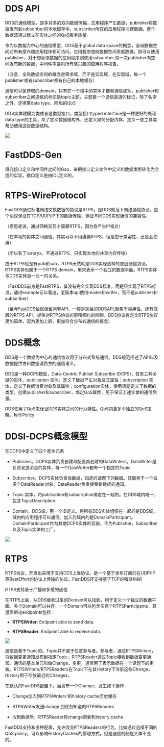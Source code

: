 # DDS API

DDS的通信模型，是多对多的双向数据传输，应用程序产生数据，publisher将数据发布到subscriber的本地缓存中，subscriber所在的应用程序消费数据。整个数据流通过建立在实体之间的QoS服务质量。

作为以数据为中心的通信模型，DDS基于global data space的概念，全局数据空间对所有感兴趣应用程序都可访问，应用程序想向数据空间贡献数据，则可以使用publisher，对于想获取数据的应用程序则使用subscriber.每一次publisher向空间发布新的数据，中间件需要向所有感兴趣的应用程序报告。

（注意，全局数据空间的概念是需求域，而不是实现域，在实现域，每一个publisher或者subscriber都有自己的本地缓存）

通信可以是跨域的domain，只有在一个域中的实体才能够通信成功，publisher和subscriber之间通信的标识是topic主题，主题是一个通信渠道的标记，除了名字之外，还携带data type，附加的QoS

DDS实体建模为类或者是类型接口，类型接口typed interface是一种更好的处理data type的工具，除了定义数据结构外，还定义如何分配内存，定义一些工具类帮助使用这些数据结构。

![](https://tcs.teambition.net/storage/312j9227e36c76b5378f7c096f5d85dd3a50?Signature=eyJhbGciOiJIUzI1NiIsInR5cCI6IkpXVCJ9.eyJBcHBJRCI6IjU5Mzc3MGZmODM5NjMyMDAyZTAzNThmMSIsIl9hcHBJZCI6IjU5Mzc3MGZmODM5NjMyMDAyZTAzNThmMSIsIl9vcmdhbml6YXRpb25JZCI6IiIsImV4cCI6MTY3MTc5Nzg5NywiaWF0IjoxNjcxMTkzMDk3LCJyZXNvdXJjZSI6Ii9zdG9yYWdlLzMxMmo5MjI3ZTM2Yzc2YjUzNzhmN2MwOTZmNWQ4NWRkM2E1MCJ9.tn9bpM9Fd8s-W9_AxJQxmqW2mrS8O9JYFiwkdyj5I28&download=image.png "")

# FastDDS-Gen

填充接口定义和中间件之间的Gap，来把接口定义文件中定义的数据类型转化为合适的实现。接口定义是由IDL定义的。

# RTPS-WireProtocol

FastDDS通过标准网络交换数据的协议是RTPS，是DDS规范下网络通信协议。这个协议保证在TCP/UDP/IP下的数据传输，保证不同DDS实现通信的兼容性。

（意思是说，通过网络交互才需要RTPS，因为会产生IP报文）

（在本地的实体之间通信，其实可以不用遵循RTPS，但是由于兼容性，还是会使用）

（所以有了iceoryx，不通过RTPS，只实现本地的共享内存传输）

由于RTPS也是有pub和sub，RTPS天然就是DDS实现选择的底层通信协议。RTPS实体也属于一个RTPS domain，用来表示一个独立的数据平面。RTPS实体与DDS实体是一对一的关系。

（FastDDS前身是FastRTPS，其没有完全实现DDS标准，而是只实现了RTPS标准，通过example可以看出，老版本api使用reader和writer，而不是publisher和subscriber）

（至今FastDDS依然保留两套API，一套是高层的DDSAPI,聚焦于易用性，还有底层的RTPS API，提供对RTPS协议的更精细化的控制，DDS协议肯定比RTPS协议更加简单，因为更加上层，更加符合分布式通信的概念）

# DDS概念

DDS是一个数据为中心的通信协议用于分布式系统通信。DDS规范描述了API以及数据提供方和数据消费方的通信语义。

DDS是一种DCPS模型，Data-Centric Publish Subscribe (DCPS)，其有三种关键的实体，publication 实体，定义了数据产生对象及其属性；subscription 实体，定义了数据消费对象及其属性；configuration实体，使用话题定义了数据的类型，创建publisher和subscriber，绑定QoS属性，用于保证上述实体的通信质量。

DDS使用了QoS来保证DDS实体之间的行为特性。QoS包含多个独立的QoS策略，称作Policy

# DDSI-DCPS概念模型

在DCPS中定义了四个基本元素

- Publisher。DCPS实体负责创建和配置其创建的DataWriters。DataWriter是负责发送消息的实体，每一个DataWriter都有一个指定的Topic

- Subscriber。DCPS实体负责收数据，指定的话题下的数据。其服务于一个或多个DataReader对象，DataReader负责接受新数据的通知。

- Topic.实体，将publication和subscription绑定在一起的。在DDS域内唯一，包含TopicDescription

- Domain。DDS域，用一个ID定义。将所有DDS实体组织在一起的是DDS域，域内的应用程序可以通信。加入到域内的是DomainParticipant。DomainParticipant作为其他DCPS实体的容器，作为Publisher，Subscriber以及Topic实体的工厂。

![](https://tcs.teambition.net/storage/312j2874b2fe5c7bfad390ab014fb90d2cca?Signature=eyJhbGciOiJIUzI1NiIsInR5cCI6IkpXVCJ9.eyJBcHBJRCI6IjU5Mzc3MGZmODM5NjMyMDAyZTAzNThmMSIsIl9hcHBJZCI6IjU5Mzc3MGZmODM5NjMyMDAyZTAzNThmMSIsIl9vcmdhbml6YXRpb25JZCI6IiIsImV4cCI6MTY3MTc5Nzg5NywiaWF0IjoxNjcxMTkzMDk3LCJyZXNvdXJjZSI6Ii9zdG9yYWdlLzMxMmoyODc0YjJmZTVjN2JmYWQzOTBhYjAxNGZiOTBkMmNjYSJ9.bGAN5xFbRI0uZXdQkoDwAArT9aQ18bJTSUXC6jDg1l8&download=image.png "")

# RTPS

RTPS协议，开发出来用于支持DDS上层协议。是一个基于发布订阅的在UDP/IP等BestEffort的协议上传输的协议。FastDDS还支持基于TCP的和SHM的

RTPS支持基于广播和多播的通信

在RTPS上层，从DDS继承过来的Domain可以找到，用于定义一个独立的数据平面。多个Domain可以共存。一个Domain可以包含任意个RTPSParticipants，其通信断电endpoints包括：

- **RTPSWriter**: Endpoint able to send data.

- **RTPSReader**: Endpoint able to receive data.

![](https://tcs.teambition.net/storage/312j5c8e2bf93541ab00f73b00262554a1e6?Signature=eyJhbGciOiJIUzI1NiIsInR5cCI6IkpXVCJ9.eyJBcHBJRCI6IjU5Mzc3MGZmODM5NjMyMDAyZTAzNThmMSIsIl9hcHBJZCI6IjU5Mzc3MGZmODM5NjMyMDAyZTAzNThmMSIsIl9vcmdhbml6YXRpb25JZCI6IiIsImV4cCI6MTY3MTc5Nzg5NywiaWF0IjoxNjcxMTkzMDk3LCJyZXNvdXJjZSI6Ii9zdG9yYWdlLzMxMmo1YzhlMmJmOTM1NDFhYjAwZjczYjAwMjYyNTU0YTFlNiJ9.gv3C4LftLW5OfpmozTymbvc4YZVsn_DKdbb1WAGHnSg&download=image.png "")

通信是基于Topic的。Topic并不属于任意参与者。参与者，通过RTPSWriters，将数据变更通知发布到指定Topic，RTPSReader通过Topic接收到数据变更通知。通信的基本单元叫做Change，变更，通常用于表示数据在一个话题下的更新。RTPSWriters/RTPSReaders在Topic下在其History下注册这些Change，History用于存放最近的Changes。

在默认的FastDDS配置下，当发布一个Change，发生如下操作

- Change加入到RTPSWriters'的history cache历史缓存

- RTPSWriter发送change 到任务知道的RTPSReaders

- 收到数据后，RTPSReader将change更新到history cache

FastDDS支持和多种配置，允许改变RTPSReaders的行为。比如通过选择不同的QoS policy，可以影响HistoryCaches的管理方式，但是通信机制是大体不变的。
